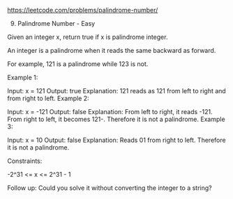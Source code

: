https://leetcode.com/problems/palindrome-number/

9. Palindrome Number - Easy

Given an integer x, return true if x is palindrome integer.

An integer is a palindrome when it reads the same backward as forward.

For example, 121 is a palindrome while 123 is not.

Example 1:

Input: x = 121
Output: true
Explanation: 121 reads as 121 from left to right and from right to left.
Example 2:

Input: x = -121
Output: false
Explanation: From left to right, it reads -121. From right to left, it becomes 121-. Therefore it is not a palindrome.
Example 3:

Input: x = 10
Output: false
Explanation: Reads 01 from right to left. Therefore it is not a palindrome.

Constraints:

-2^31 <= x <= 2^31 - 1

Follow up: Could you solve it without converting the integer to a string?
